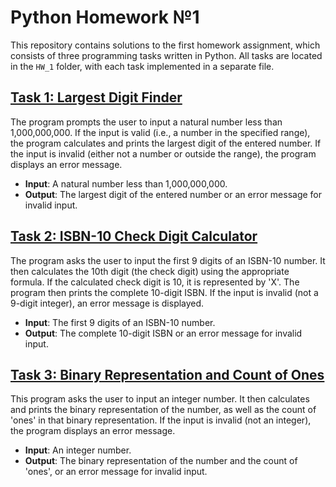 # Python Homework №1

This repository contains solutions to the first homework assignment, which consists of three programming tasks written in Python. All tasks are located in the `HW_1` folder, with each task implemented in a separate file.

## [Task 1: Largest Digit Finder](https://github.com/naumovakotya/Python_Programming_School/blob/main/HW_1/Task_01.py)
The program prompts the user to input a natural number less than 1,000,000,000. If the input is valid (i.e., a number in the specified range), the program calculates and prints the largest digit of the entered number. If the input is invalid (either not a number or outside the range), the program displays an error message.

- **Input**: A natural number less than 1,000,000,000.
- **Output**: The largest digit of the entered number or an error message for invalid input.

## [Task 2: ISBN-10 Check Digit Calculator](https://github.com/naumovakotya/Python_Programming_School/blob/main/HW_1/Task_02.py)
The program asks the user to input the first 9 digits of an ISBN-10 number. It then calculates the 10th digit (the check digit) using the appropriate formula. If the calculated check digit is 10, it is represented by 'X'. The program then prints the complete 10-digit ISBN. If the input is invalid (not a 9-digit integer), an error message is displayed.

- **Input**: The first 9 digits of an ISBN-10 number.
- **Output**: The complete 10-digit ISBN or an error message for invalid input.

## [Task 3: Binary Representation and Count of Ones](https://github.com/naumovakotya/Python_Programming_School/blob/main/HW_1/Task_03.py)
This program asks the user to input an integer number. It then calculates and prints the binary representation of the number, as well as the count of 'ones' in that binary representation. If the input is invalid (not an integer), the program displays an error message.

- **Input**: An integer number.
- **Output**: The binary representation of the number and the count of 'ones', or an error message for invalid input.
